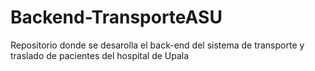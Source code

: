# Backend-TransporteASU
 Repositorio donde se desarolla el back-end del sistema de transporte y traslado de pacientes del hospital de Upala
